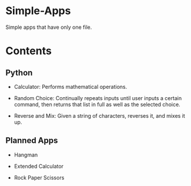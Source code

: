 # Simple-Apps
Simple apps that have only one file.

# Contents

## Python
- Calculator: Performs mathematical operations.

- Random Choice: Continually repeats inputs until user inputs a certain command, then returns that list in full as well as the selected choice.

- Reverse and Mix: Given a string of characters, reverses it, and mixes it up.

## Planned Apps
- Hangman

- Extended Calculator

- Rock Paper Scissors
